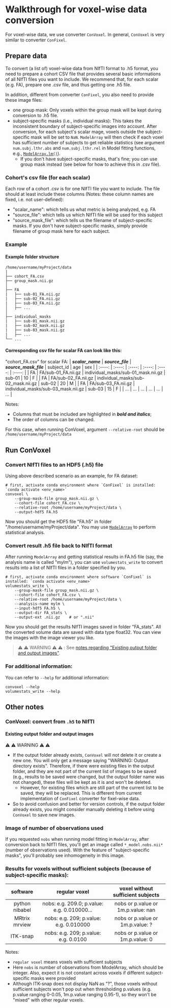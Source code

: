 # Walkthrough for voxel-wise data conversion

For voxel-wise data, we use converter `ConVoxel`. In general, `ConVoxel` is very similar to converter `ConFixel`.

## Prepare data
To convert (a list of) voxel-wise data from NIfTI format to .h5 format, you need to prepare a cohort CSV file that provides several basic informations of all NIfTI files you want to include. We recommend that, for each scalar (e.g. FA), prepare one .csv file, and thus getting one .h5 file.

In addition, different from converter `ConFixel`, you also need to provide these image files:
* one group mask: Only voxels within the group mask will be kept during conversion to .h5 file.
* subject-specific masks (i.e., individual masks): This takes the inconsistent boundary of subject-specific images into account. After conversion, for each subject's scalar mage, voxels outside the subject-specific mask will be set to `NaN`. `ModelArray` will then check if each voxel has sufficient number of subjects to get reliable statistics (see argument `num.subj.lthr.abs` and `num.subj.lthr.rel` in Model fitting functions, e.g., [`ModelArray.lm()`](https://pennlinc.github.io/ModelArray/reference/ModelArray.lm.html)).
    * If you don't have subject-specific masks, that's fine; you can use group mask instead (see below for how to achieve this in .csv file).

### Cohort's csv file (for each scalar)
Each row of a cohort .csv is for one NIfTI file you want to include. The file should at least include these columns (Notes: these column names are fixed, i.e. not user-defined):

* "scalar_name": which tells us what metric is being analyzed, e.g. FA
* "source_file": which tells us which NIfTI file will be used for this subject
* "source_mask_file": which tells us the filename of subject-specific masks. If you don't have subject-specific masks, simply provide filename of group mask here for each subject.

### Example
#### Example folder structure
```
/home/username/myProject/data
|
├── cohort_FA.csv
├── group_mask.nii.gz
│
├── FA
|   ├── sub-01_FA.nii.gz
|   ├── sub-02_FA.nii.gz
|   ├── sub-03_FA.nii.gz
│   ├── ...
│
├── individual_masks
|   ├── sub-01_mask.nii.gz
|   ├── sub-02_mask.nii.gz
|   ├── sub-03_mask.nii.gz
|   ├── ...
└── ...
```

#### Corresponding csv file for scalar FA can look like this:
"cohort_FA.csv" for scalar FA:
| ***scalar_name*** | ***source_file***  | ***source_mask_file***  | subject_id    | age    | sex     |
| :----:        | :----:         | :----:         | :----:        | :----: |  :----: |
| FA            | FA/sub-01_FA.nii.gz | individual_masks/sub-01_mask.nii.gz | sub-01          | 10     | F       |
| FA            | FA/sub-02_FA.nii.gz | individual_masks/sub-02_mask.nii.gz | sub-02          | 20     | M       |
| FA            | FA/sub-03_FA.nii.gz | individual_masks/sub-03_mask.nii.gz | sub-03          | 15     | F       |
| ...            | ... | ... | ...          | ...     | ...       |

Notes:
* Columns that must be included are highlighted in ***bold and italics***;
* The order of columns can be changed.

For this case, when running ConVoxel, argument `--relative-root` should be `/home/username/myProject/data`

## Run ConVoxel
### Convert NIfTI files to an HDF5 (.h5) file
Using above described scenario as an example, for FA dataset:
``` console
# first, activate conda environment where `ConFixel` is installed: `conda activate <env_name>`
convoxel \
    --group-mask-file group_mask.nii.gz \
    --cohort-file cohort_FA.csv \
    --relative-root /home/username/myProject/data \
    --output-hdf5 FA.h5
```

Now you should get the HDF5 file "FA.h5" in folder "/home/username/myProject/data". You may use [`ModelArray`](https://pennlinc.github.io/ModelArray/) to perform statistical analysis.

### Convert result .h5 file back to NIfTI format
After running `ModelArray` and getting statistical results in FA.h5 file (say, the analysis name is called "mylm"), you can use `volumestats_write` to convert results into a list of NIfTI files in a folder specified by you.

``` console
# first, activate conda environment where software `ConFixel` is installed: `conda activate <env_name>`
volumestats_write \
    --group-mask-file group_mask.nii.gz \
    --cohort-file cohort_FA.csv \
    --relative-root /home/username/myProject/data \
    --analysis-name mylm \
    --input-hdf5 FA.h5 \
    --output-dir FA_stats \
    --output-ext .nii.gz    # or ".nii"
```

Now you should get the results NIfTI images saved in folder "FA_stats". All the converted volume data are saved with data type float32. You can view the images with the image viewer you like.

> ⚠️ ⚠️ WARNING ⚠️ ⚠️ : See [notes regarding "Existing output folder and output images"](#existing-output-folder-and-output-images).

### For additional information:
You can refer to `--help` for additional information:
``` console
convoxel --help
volumestats_write --help
```

## Other notes
### ConVoxel: convert from `.h5` to NIfTI
#### Existing output folder and output images
⚠️ ⚠️ WARNING ⚠️ ⚠️ 
* If the output folder already exists, `ConVoxel` will not delete it or create a new one. You will only get a message saying "WARNING: Output directory exists". Therefore, if there were existing files in the output folder, and they are not part of the current list of images to be saved (e.g., results to be saved were changed, but the output folder name was not changed), these files will be kept as it is and won't be deleted.   <!--- confirmed with toy data, 3/9/2023 -->
    * However, for existing files which are still part of the current list to be saved, they will be replaced. This is different from current implementation of `ConFixel` converter for fixel-wise data.   <!--- confirmed with toy data, 3/9/2023 -->
* So to avoid confusion and better for version controls, if the output folder already exists, you might consider manually deleting it before using `ConVoxel` to save new images.


### Image of number of observations used
If you requested `nobs` when running model fitting in `ModelArray`, after conversion back to NIfTI files, you'll get an image called `*_model.nobs.nii*` (number of observations used). With the feature of "subject-specific masks", you'll probably see inhomogeneity in this image.

### Results for voxels without sufficient subjects (because of subject-specific masks):


| software | regular voxel  | voxel without sufficient subjects  |
| :----:        | :----:         | :----:         |
| python nibabel | nobs: e.g. 209.0; p.value: e.g. 0.010000...  |  nobs or p.value or 1m.p.value: nan |
| MRtrix mrview | nobs: e.g. 209; p.value: e.g. 0.010000| nobs or p.value or 1m.p.value: ?|
| ITK-snap | nobs: e.g. 209; p.value: e.g. 0.0100 | nobs or p.value or 1m.p.value: 0 |

Notes:
* `regular voxel` means voxels with sufficient subjects
* Here `nobs` is number of observations from ModelArray, which should be integer. Also, expect it is not constant across voxels if different subject-specific masks were provided
* Although ITK-snap does not display NaN as "?", those voxels without sufficient subjects won't pop out when thresholding p.values (e.g. p.value ranging 0-0.05, 1m.p.value ranging 0.95-1), so they won't be "mixed" with other regular voxels.